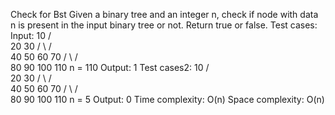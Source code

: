 Check for Bst
Given a binary tree and an integer n, check if node with data n is present in the input binary tree or not. Return true or false.
Test cases:
Input:
         10
        /   \
       20     30
      / \    /  \
     40  50 60   70
    / \   / \
   80 90 100 110
n = 110
Output: 1
Test cases2:
         10
        /   \
       20     30
      / \    /  \
     40  50 60   70
    / \   / \
   80 90 100 110
n = 5
Output: 0
Time complexity: O(n)
Space complexity: O(n)
